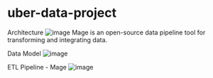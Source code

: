 # uber-data-project

Architecture
![image](https://github.com/naijilnj/uber-data-project/assets/110610851/e1f01cdf-be70-49e8-9e24-f22559996180)
Mage is an open-source data pipeline tool for transforming and integrating data.

Data Model
![image](https://github.com/naijilnj/uber-data-project/assets/110610851/b66f716d-bc96-47f4-b02f-d8d06a7b7b2e)


ETL Pipeline - Mage
![image](https://github.com/naijilnj/uber-data-project/assets/110610851/83f68573-58a1-4262-a9fa-bd8a73e1cba2)


